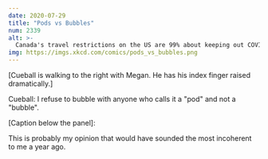 ```yaml
---
date: 2020-07-29
title: "Pods vs Bubbles"
num: 2339
alt: >-
  Canada's travel restrictions on the US are 99% about keeping out COVID and 1% about keeping out people who say 'pod.'
img: https://imgs.xkcd.com/comics/pods_vs_bubbles.png
---
```

[Cueball is walking to the right with Megan. He has his index finger raised dramatically.]

Cueball: I refuse to bubble with anyone who calls it a "pod" and not a "bubble".

[Caption below the panel]:

This is probably my opinion that would have sounded the most incoherent to me a year ago.